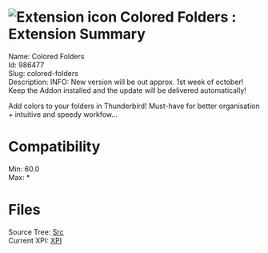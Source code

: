 # ![Extension icon](https://addons.thunderbird.net/user-media/addon_icons/986/986477-64.png?modified=e7e55d85) Colored Folders : Extension Summary

Name: Colored Folders  
Id: 986477  
Slug: colored-folders  
Description: INFO: New version will be out approx. 1st week of october!
Keep the Addon installed and the update will be delivered automatically!

Add colors to your folders in Thunderbird! 
Must-have for better organisation + intuitive and speedy workfow...
  

# Compatibility
Min: 60.0  
Max: *  

# Files

Source Tree: [Src](C:/Dev/Thunderbird/ThunderKdB/xall/x60/986477-colored-folders/src)  
Current XPI: [XPI](C:/Dev/Thunderbird/ThunderKdB/xall/x60/986477-colored-folders/xpi)  



